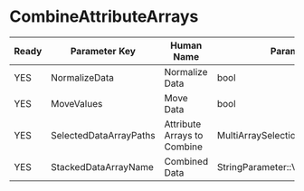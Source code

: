 # CombineAttributeArrays

| Ready | Parameter Key | Human Name | Parameter Type | Parameter Class |
|-------|---------------|------------|-----------------|----------------|
| YES | NormalizeData | Normalize Data | bool | BoolParameter |
| YES | MoveValues | Move Data | bool | BoolParameter |
| YES | SelectedDataArrayPaths | Attribute Arrays to Combine | MultiArraySelectionParameter::ValueType | MultiArraySelectionParameter |
| YES | StackedDataArrayName | Combined Data | StringParameter::ValueType | StringParameter |
